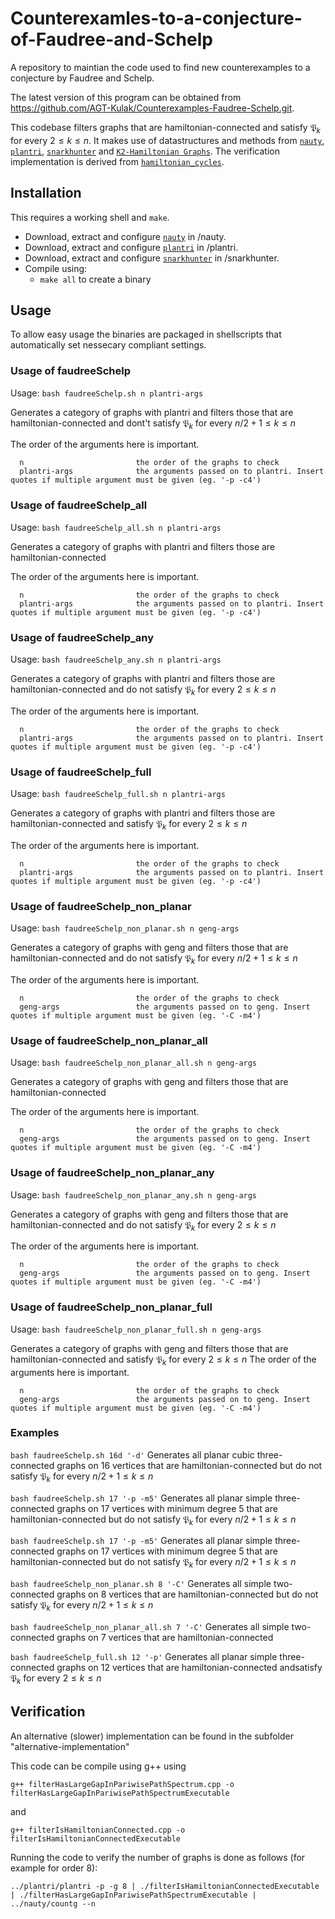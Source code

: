 # Counterexamles-to-a-conjecture-of-Faudree-and-Schelp
A repository to maintian the code used to find new counterexamples to a conjecture by Faudree and Schelp.

The latest version of this program can be obtained from <https://github.com/AGT-Kulak/Counterexamples-Faudree-Schelp.git>.

This codebase filters graphs that are hamiltonian-connected and satisfy ${\mathfrak P}_k$ for every $2\leq k \leq n$. It makes use of datastructures and methods from [`nauty`](https://pallini.di.uniroma1.it/), [`plantri`](https://users.cecs.anu.edu.au/~bdm/plantri/), [`snarkhunter`](https://caagt.ugent.be/cubic/)  and [`K2-Hamiltonian Graphs`](https://github.com/JarneRenders/K2-Hamiltonian-Graphs). The verification implementation is derived from [`hamiltonian_cycles`](https://github.com/JorikJooken/hamiltonian_cycles).

## Installation

This requires a working shell and `make`.

- Download, extract and configure [`nauty`](https://pallini.di.uniroma1.it/) in /nauty.
- Download, extract and configure [`plantri`](https://users.cecs.anu.edu.au/~bdm/plantri/) in /plantri.
- Download, extract and configure [`snarkhunter`](https://caagt.ugent.be/cubic/) in /snarkhunter.
- Compile using: 
	* `make all` to create a binary

## Usage

To allow easy usage the binaries are packaged in shellscripts that automatically set nessecary compliant settings.

### Usage of faudreeSchelp

Usage: `bash faudreeSchelp.sh n plantri-args`

Generates a category of graphs with plantri and filters those that are hamiltonian-connected and dont't satisfy ${\mathfrak P}_k$ for every $n/2+1\leq k \leq n$

The order of the arguments here is important.
```
  n                         the order of the graphs to check
  plantri-args              the arguments passed on to plantri. Insert quotes if multiple argument must be given (eg. '-p -c4')
```

### Usage of faudreeSchelp_all

Usage: `bash faudreeSchelp_all.sh n plantri-args`

Generates a category of graphs with plantri and filters those are hamiltonian-connected

The order of the arguments here is important.
```
  n                         the order of the graphs to check
  plantri-args              the arguments passed on to plantri. Insert quotes if multiple argument must be given (eg. '-p -c4')
```

### Usage of faudreeSchelp_any

Usage: `bash faudreeSchelp_any.sh n plantri-args`

Generates a category of graphs with plantri and filters those are hamiltonian-connected and do not satisfy ${\mathfrak P}_k$ for every $2\leq k \leq n$

The order of the arguments here is important.
```
  n                         the order of the graphs to check
  plantri-args              the arguments passed on to plantri. Insert quotes if multiple argument must be given (eg. '-p -c4')
```

### Usage of faudreeSchelp_full

Usage: `bash faudreeSchelp_full.sh n plantri-args`

Generates a category of graphs with plantri and filters those are hamiltonian-connected and satisfy ${\mathfrak P}_k$ for every $2\leq k \leq n$

The order of the arguments here is important.
```
  n                         the order of the graphs to check
  plantri-args              the arguments passed on to plantri. Insert quotes if multiple argument must be given (eg. '-p -c4')
```

### Usage of faudreeSchelp_non_planar

Usage: `bash faudreeSchelp_non_planar.sh n geng-args`

Generates a category of graphs with geng and filters those that are hamiltonian-connected and do not satisfy ${\mathfrak P}_k$ for every $n/2+1\leq k \leq n$

The order of the arguments here is important.
```
  n                         the order of the graphs to check
  geng-args                 the arguments passed on to geng. Insert quotes if multiple argument must be given (eg. '-C -m4')
```

### Usage of faudreeSchelp_non_planar_all

Usage: `bash faudreeSchelp_non_planar_all.sh n geng-args`

Generates a category of graphs with geng and filters those that are hamiltonian-connected

The order of the arguments here is important.
```
  n                         the order of the graphs to check
  geng-args                 the arguments passed on to geng. Insert quotes if multiple argument must be given (eg. '-C -m4')
```

### Usage of faudreeSchelp_non_planar_any

Usage: `bash faudreeSchelp_non_planar_any.sh n geng-args`

Generates a category of graphs with geng and filters those that are hamiltonian-connected and do not satisfy ${\mathfrak P}_k$ for every $2\leq k \leq n$

The order of the arguments here is important.
```
  n                         the order of the graphs to check
  geng-args                 the arguments passed on to geng. Insert quotes if multiple argument must be given (eg. '-C -m4')
```

### Usage of faudreeSchelp_non_planar_full

Usage: `bash faudreeSchelp_non_planar_full.sh n geng-args`

Generates a category of graphs with geng and filters those that are hamiltonian-connected and satisfy ${\mathfrak P}_k$ for every $2\leq k \leq n$
The order of the arguments here is important.
```
  n                         the order of the graphs to check
  geng-args                 the arguments passed on to geng. Insert quotes if multiple argument must be given (eg. '-C -m4')
```

### Examples

`bash faudreeSchelp.sh 16d '-d'`
Generates all planar cubic three-connected graphs on 16 vertices that are hamiltonian-connected but do not satisfy ${\mathfrak P}_k$ for every $n/2+1\leq k \leq n$

`bash faudreeSchelp.sh 17 '-p -m5'`
Generates all planar simple three-connected graphs on 17 vertices with minimum degree 5 that are hamiltonian-connected but do not satisfy ${\mathfrak P}_k$ for every $n/2+1\leq k \leq n$

`bash faudreeSchelp.sh 17 '-p -m5'`
Generates all planar simple three-connected graphs on 17 vertices with minimum degree 5 that are hamiltonian-connected but do not satisfy ${\mathfrak P}_k$ for every $n/2+1\leq k \leq n$

`bash faudreeSchelp_non_planar.sh 8 '-C'`
Generates all simple two-connected graphs on 8 vertices that are hamiltonian-connected but do not satisfy ${\mathfrak P}_k$ for every $n/2+1\leq k \leq n$

`bash faudreeSchelp_non_planar_all.sh 7 '-C'`
Generates all simple two-connected graphs on 7 vertices that are hamiltonian-connected

`bash faudreeSchelp_full.sh 12 '-p'`
Generates all planar simple three-connected graphs on 12 vertices that are hamiltonian-connected andsatisfy ${\mathfrak P}_k$ for every $2\leq k \leq n$

## Verification

An alternative (slower) implementation can be found in the subfolder "alternative-implementation"

This code can be compile using g++ using 

`g++ filterHasLargeGapInPariwisePathSpectrum.cpp -o filterHasLargeGapInPariwisePathSpectrumExecutable`

and

`g++ filterIsHamiltonianConnected.cpp -o filterIsHamiltonianConnectedExecutable`

Running the code to verify the number of graphs is done as follows (for example for order 8):

`../plantri/plantri -p -g 8 | ./filterIsHamiltonianConnectedExecutable | ./filterHasLargeGapInPariwisePathSpectrumExecutable | ../nauty/countg --n`
